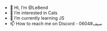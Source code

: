 - 👋 Hi, I’m @Le8end
- 👀 I’m interested in Cats
- 🌱 I’m currently learning JS
- 📫 How to reach me on Discord - سيف#0604

<!---
Le8end/Le8end is a ✨ special ✨ repository because its `README.md` (this file) appears on your GitHub profile.
You can click the Preview link to take a look at your changes.
--->
